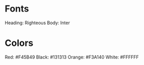 # Fonts

Heading: Righteous
Body: Inter

# Colors

Red: #F45B49
Black: #131313
Orange: #F3A140
White: #FFFFFF
